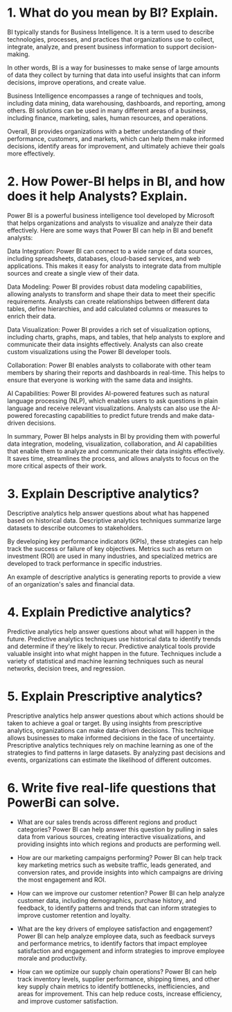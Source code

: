 
# 1. What do you mean by BI? Explain.

BI typically stands for Business Intelligence. It is a term used to describe technologies, processes, and practices that organizations use to collect, integrate, analyze, and present business information to support decision-making.

In other words, BI is a way for businesses to make sense of large amounts of data they collect by turning that data into useful insights that can inform decisions, improve operations, and create value.

Business Intelligence encompasses a range of techniques and tools, including data mining, data warehousing, dashboards, and reporting, among others. BI solutions can be used in many different areas of a business, including finance, marketing, sales, human resources, and operations.

Overall, BI provides organizations with a better understanding of their performance, customers, and markets, which can help them make informed decisions, identify areas for improvement, and ultimately achieve their goals more effectively.



# 2. How Power-BI helps in BI, and how does it help Analysts? Explain.

Power BI is a powerful business intelligence tool developed by Microsoft that helps organizations and analysts to visualize and analyze their data effectively. Here are some ways that Power BI can help in BI and benefit analysts:

Data Integration: Power BI can connect to a wide range of data sources, including spreadsheets, databases, cloud-based services, and web applications. This makes it easy for analysts to integrate data from multiple sources and create a single view of their data.

Data Modeling: Power BI provides robust data modeling capabilities, allowing analysts to transform and shape their data to meet their specific requirements. Analysts can create relationships between different data tables, define hierarchies, and add calculated columns or measures to enrich their data.

Data Visualization: Power BI provides a rich set of visualization options, including charts, graphs, maps, and tables, that help analysts to explore and communicate their data insights effectively. Analysts can also create custom visualizations using the Power BI developer tools.

Collaboration: Power BI enables analysts to collaborate with other team members by sharing their reports and dashboards in real-time. This helps to ensure that everyone is working with the same data and insights.

AI Capabilities: Power BI provides AI-powered features such as natural language processing (NLP), which enables users to ask questions in plain language and receive relevant visualizations. Analysts can also use the AI-powered forecasting capabilities to predict future trends and make data-driven decisions.

In summary, Power BI helps analysts in BI by providing them with powerful data integration, modeling, visualization, collaboration, and AI capabilities that enable them to analyze and communicate their data insights effectively. It saves time, streamlines the process, and allows analysts to focus on the more critical aspects of their work.

# 3. Explain Descriptive analytics?

Descriptive analytics help answer questions about what has happened based on historical data. Descriptive analytics techniques summarize large datasets to describe outcomes to stakeholders.

By developing key performance indicators (KPIs), these strategies can help track the success or failure of key objectives. Metrics such as return on investment (ROI) are used in many industries, and specialized metrics are developed to track performance in specific industries.

An example of descriptive analytics is generating reports to provide a view of an organization's sales and financial data.


# 4. Explain Predictive analytics?

Predictive analytics help answer questions about what will happen in the future. Predictive analytics techniques use historical data to identify trends and determine if they're likely to recur. Predictive analytical tools provide valuable insight into what might happen in the future. Techniques include a variety of statistical and machine learning techniques such as neural networks, decision trees, and regression.


# 5. Explain Prescriptive analytics?

Prescriptive analytics help answer questions about which actions should be taken to achieve a goal or target. By using insights from prescriptive analytics, organizations can make data-driven decisions. This technique allows businesses to make informed decisions in the face of uncertainty. Prescriptive analytics techniques rely on machine learning as one of the strategies to find patterns in large datasets. By analyzing past decisions and events, organizations can estimate the likelihood of different outcomes.


# 6. Write five real-life questions that PowerBi can solve.

+ What are our sales trends across different regions and product categories? Power BI can help answer this question by pulling in sales data from various sources, creating interactive visualizations, and providing insights into which regions and products are performing well.

+ How are our marketing campaigns performing? Power BI can help track key marketing metrics such as website traffic, leads generated, and conversion rates, and provide insights into which campaigns are driving the most engagement and ROI.

+ How can we improve our customer retention? Power BI can help analyze customer data, including demographics, purchase history, and feedback, to identify patterns and trends that can inform strategies to improve customer retention and loyalty.

+ What are the key drivers of employee satisfaction and engagement? Power BI can help analyze employee data, such as feedback surveys and performance metrics, to identify factors that impact employee satisfaction and engagement and inform strategies to improve employee morale and productivity.

+ How can we optimize our supply chain operations? Power BI can help track inventory levels, supplier performance, shipping times, and other key supply chain metrics to identify bottlenecks, inefficiencies, and areas for improvement. This can help reduce costs, increase efficiency, and improve customer satisfaction.